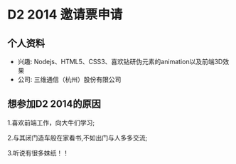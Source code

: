 # D2 2014 邀请票申请

## 个人资料

- 兴趣: Nodejs、HTML5、CSS3、喜欢钻研伪元素的animation以及前端3D效果
- 公司: 三维通信（杭州）股份有限公司

## 想参加D2 2014的原因

1.喜欢前端工作，向大牛们学习;

2.与其闭门造车般在家看书,不如出门与人多多交流;

3.听说有很多妹纸！！
